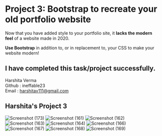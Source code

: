 # Project 3: Bootstrap to recreate your old portfolio website

Now that you have added style to your portfolio site, it **lacks the modern feel** of a website made in 2020.

**Use Bootstrap** in addition to, or in replacement to, your CSS to make your website modern!

## I have completed this task/project successfully.

Harshita Verma <br>
Github : ineffable23 <br>
Email : harshitav111@gmail.com


## Harshita's Project 3

![Screenshot (173)](https://user-images.githubusercontent.com/49369387/103970827-2651cb80-518f-11eb-9362-ca5a978424aa.png)
![Screenshot (161)](https://user-images.githubusercontent.com/49369387/103969916-0b7e5780-518d-11eb-8652-9825169328b3.png)
![Screenshot (162)](https://user-images.githubusercontent.com/49369387/103969923-120ccf00-518d-11eb-81ce-c5aba4723868.png)
![Screenshot (163)](https://user-images.githubusercontent.com/49369387/103969931-1802b000-518d-11eb-8f39-3159c329d478.png)
![Screenshot (164)](https://user-images.githubusercontent.com/49369387/103969956-251f9f00-518d-11eb-95bd-84cd4353cb9e.png)
![Screenshot (166)](https://user-images.githubusercontent.com/49369387/103969958-26e96280-518d-11eb-8add-a06c8eb9a638.png)
![Screenshot (167)](https://user-images.githubusercontent.com/49369387/103969960-281a8f80-518d-11eb-9f35-086ef59d598f.png)
![Screenshot (168)](https://user-images.githubusercontent.com/49369387/103969963-28b32600-518d-11eb-99ce-60cbf13dbae7.png)
![Screenshot (169)](https://user-images.githubusercontent.com/49369387/103969966-294bbc80-518d-11eb-9001-07897d45b2a6.png)
